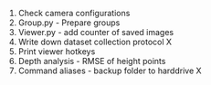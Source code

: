 1. Check camera configurations 
2. Group.py - Prepare groups
3. Viewer.py - add counter of saved images
4. Write down dataset collection protocol X
5. Print viewer hotkeys 
6. Depth analysis - RMSE of height points 
7. Command aliases  - backup folder to harddrive X